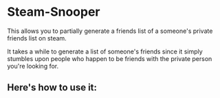 # Steam-Snooper

This allows you to partially generate a friends list of a someone's private friends list on steam.

It takes a while to generate a list of someone's friends since it simply stumbles upon people who happen to be friends with the private person you're looking for.

## Here's how to use it:
